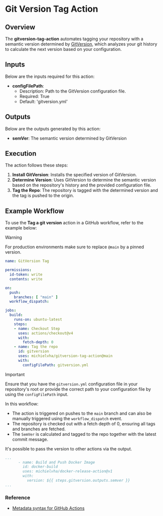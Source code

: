 # Git Version Tag Action

## Overview

The **gitversion-tag-action** automates tagging your repository with a semantic version determined by [GitVersion](https://gitversion.net/), which analyzes your git history to calculate the next version based on your configuration.

## Inputs

Below are the inputs required for this action:

- **configFilePath**:
  - Description: Path to the GitVersion configuration file.
  - Required: True
  - Default: 'gitversion.yml'
## Outputs

Below are the outputs generated by this action:

- **semVer**: The semantic version determined by GitVersion

## Execution

The action follows these steps:

1. **Install GitVersion**: Installs the specified version of GitVersion.
2. **Determine Version**: Uses GitVersion to determine the semantic version based on the repository's history and the provided configuration file.
3. **Tag the Repo**: The repository is tagged with the determined version and the tag is pushed to the origin.

## Example Workflow

To use the **Tag a git version** action in a GitHub workflow, refer to the example below:

> [!WARNING]
> For production environments make sure to replace `@main` by a pinned version.

```yaml
name: GitVersion Tag

permissions:
  id-token: write
  contents: write

on:
  push:
    branches: [ "main" ]
  workflow_dispatch:

jobs:
  build:
    runs-on: ubuntu-latest
    steps:
    - name: Checkout Step
      uses: actions/checkout@v4
      with:
        fetch-depth: 0
    - name: Tag the repo
      id: gitversion
      uses: michielvha/gitversion-tag-action@main
      with:
        configFilePath: gitversion.yml
```


> [!IMPORTANT]
> Ensure that you have the `gitversion.yml` configuration file in your repository's root or provide the correct path to your configuration file by using the `configFilePath` input.

In this workflow:

- The action is triggered on pushes to the `main` branch and can also be manually triggered using the `workflow_dispatch` event.
- The repository is checked out with a fetch depth of 0, ensuring all tags and branches are fetched.
- The `SemVer` is calculated and tagged to the repo together with the latest commit message.

It's possible to pass the version to other actions via the output.

```yaml
...
      - name: Build and Push Docker Image
        id: docker-build
        uses: michielvha/docker-release-action@v1
        with:
          version: ${{ steps.gitversion.outputs.semver }}
...
```

### Reference
- [Metadata syntax for GitHub Actions](https://docs.github.com/en/actions/sharing-automations/creating-actions/metadata-syntax-for-github-actions)

